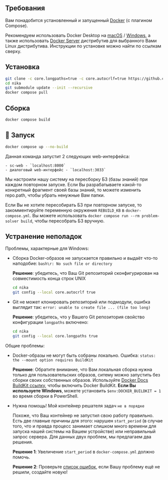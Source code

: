 ## Требования
Вам понадобится установленный и запущенный [Docker](https://docs.docker.com/) (с плагином Compose).

Рекомендуем использовать Docker Desktop на [macOS](https://docs.docker.com/desktop/install/mac-install/) / [Windows](https://docs.docker.com/desktop/install/windows-install/), а также использовать [Docker Server](https://docs.docker.com/engine/install/#server) дистрибутив для выбранного Вами Linux дистрибутива. Инструкции по установке можно найти по ссылкам сверху.

## Установка

```sh
git clone -c core.longpaths=true -c core.autocrlf=true https://github.com/ostis-apps/nika # для избежания проблем файловой системы Windows
cd nika
git submodule update --init --recursive
docker compose pull
```

## Сборка
  ```sh
  docker compose build
  ```

## 🚀 Запуск
  ```sh
  docker compose up --no-build
  ```
  Данная команда запустит 2 следующих web-интерфейса:
  
    - sc-web - `localhost:8000`
    - диалоговый web-интерфейс - `localhost:3033`

Мы настроили нашу систему на пересборку БЗ (базы знаний) при каждом повторном запуске. Если Вы разрабатываете какой-то конкретный фрагмент своей базы знаний, то можете изменить repo.path, чтобы убрать ненужные Вам папки.

Если Вы не хотите пересобирать БЗ при повторном запуске, то закомментируйте переменную окружения `REBUILD_KB` в `docker-compose.yml`.
Вы можете использовать `docker compose run --rm problem-solver build`, чтобы пересобрать БЗ вручную.

## Устранение неполадок
Проблемы, характерные для Windows:

- Сборка Docker-образов не запускается правильно и выдаёт что-то наподобие: `bash\r: No such file or directory`

    **Решение**: убедитесь, что Ваш Git репозиторий сконфигурирован на совместимость конца строк UNIX
    ```sh
    cd nika
    git config --local core.autocrlf true
    ```

- Git не может клонировать репозиторий или подмодули, ошибка выглядит так: `error: unable to create file ... (file too long)`

    **Решение**: убедитесь, что у Вашего Git репозитория свойство конфигурации `longpaths` включено:
    ```sh
    cd nika
    git config --local core.longpaths true
    ```
    
Общие проблемы:

- Docker-образы не могут быть собраны локально. Ошибка: `status: the --mount option requires BuildKit` 

    **Решение**: Обратите внимание, что Вам локальная сборка нужна только для пользовательских образов, ситему можно запустить без сборки своих собственных образов. Используйте [Docker Docs BuildKit ссылку](https://docs.docker.com/go/buildkit), чтобы включить Docker BuildKit. **Если Вы используете Windows**, можете установить `$env:DOCKER_BUILDKIT = 1` во время сборки в PowerShell.

- Нужна помощь! Мой контейнер решателя задач `не в порядке`

    Похоже, что Ваш контейнер не запустил свою работу правильно. Есть две главные причины для этого: нарушен `start_period` (в случае того, что и правда процесс занимает слишком много времени для запуска нашей системы на Вашем устройстве) или неправильный запрос сервера. Для данных двух проблем, мы предлагаем два решения. 

    **Решение 1**: Увеличение `start_period` в `docker-compose.yml` должно помочь.

    **Решение 2**: Проверьте [список ошибок](https://github.com/ostis-apps/nika/issues), если Вашу проблему ещё не решили, создайте новую! 